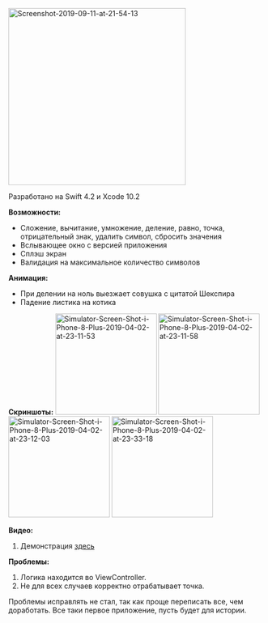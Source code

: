 <a href="https://imgbb.com/"><img src="https://i.ibb.co/c214775/Screenshot-2019-09-11-at-21-54-13.png" alt="Screenshot-2019-09-11-at-21-54-13" width="350"></a>

Разработано на Swift 4.2 и Xcode 10.2

<b>Возможности:</b>
- Сложение, вычитание, умножение, деление, равно, точка, отрицательный знак, удалить символ, сбросить значения
- Вслывающее окно с версией приложения
- Сплэш экран
- Валидация на максимальное количество символов

<b>Анимация:</b>
- При делении на ноль выезжает совушка с цитатой Шекспира
- Падение листика на котика

<b>Скриншоты:</b>
<a href="https://ibb.co/rMtxCsG"><img src="https://i.ibb.co/2P6vDN7/Simulator-Screen-Shot-i-Phone-8-Plus-2019-04-02-at-23-11-53.png" alt="Simulator-Screen-Shot-i-Phone-8-Plus-2019-04-02-at-23-11-53" width="200"></a> 
<a href="https://ibb.co/T4t2kzQ"><img src="https://i.ibb.co/m94TGQn/Simulator-Screen-Shot-i-Phone-8-Plus-2019-04-02-at-23-11-58.png" alt="Simulator-Screen-Shot-i-Phone-8-Plus-2019-04-02-at-23-11-58" width="200"></a> 
<a href="https://ibb.co/ypb20TS"><img src="https://i.ibb.co/w7xtyHs/Simulator-Screen-Shot-i-Phone-8-Plus-2019-04-02-at-23-12-03.png" alt="Simulator-Screen-Shot-i-Phone-8-Plus-2019-04-02-at-23-12-03" width="200"></a> 
<a href="https://ibb.co/JsQ7jxZ"><img src="https://i.ibb.co/FDVw4sp/Simulator-Screen-Shot-i-Phone-8-Plus-2019-04-02-at-23-33-18.png" alt="Simulator-Screen-Shot-i-Phone-8-Plus-2019-04-02-at-23-33-18" width="200"></a>

<b>Видео:</b>
1. Демонстрация [здесь](https://drive.google.com/open?id=17DdydcUC_hmah-J1SKjoBzcOzANgT9Rj)

<b>Проблемы:</b>
1. Логика находится во ViewController. 
2. Не для всех случаев корректно отрабатывает точка.

Проблемы исправлять не стал, так как проще переписать все, чем доработать. Все таки первое приложение, пусть будет для истории.
